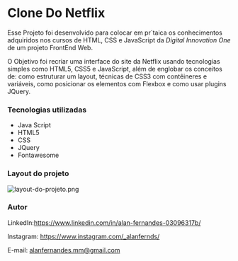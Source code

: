 # Clone Do Netflix

Esse Projeto foi desenvolvido para colocar em pr´taica os conhecimentos adquiridos nos cursos de HTML, CSS e JavaScript da *Digital Innovation One* de um projeto FrontEnd Web.

O Objetivo foi recriar uma interface do site da Netflix usando tecnologias simples como HTML5, CSS5 e JavaScript, além de englobar os conceitos de: como estruturar um layout, técnicas de CSS3 com contêineres e variáveis, como posicionar os elementos com Flexbox e como usar plugins JQuery.


### Tecnologias utilizadas
* Java Script
* HTML5
* CSS
* JQuery
* Fontawesome

### Layout do projeto
![layout-do-projeto.png](/img/layout%20do%20projeto/layout-do-projeto.png)
### Autor

LinkedIn:https://www.linkedin.com/in/alan-fernandes-03096317b/

Instagram: https://www.instagram.com/_alanfernds/

E-mail: alanfernandes.mm@gmail.com

